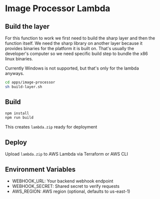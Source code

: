 # Image Processor Lambda

## Build the layer

For this function to work we first need to build the sharp layer and then the function itself.
We need the sharp library on another layer because it provides binaries for the platform it is built on.
That's usually the developer's computer so we need specific build step to bundle the x86 linux binaries.

Currently Windows is not supported, but that's only for the lambda anyways.

```bash
cd apps/image-processor
sh build-layer.sh
```

## Build

```bash
npm install
npm run build
```

This creates `lambda.zip` ready for deployment

## Deploy

Upload `lambda.zip` to AWS Lambda via Terraform or AWS CLI

## Environment Variables

- WEBHOOK_URL: Your backend webhook endpoint
- WEBHOOK_SECRET: Shared secret to verify requests
- AWS_REGION: AWS region (optional, defaults to us-east-1)
